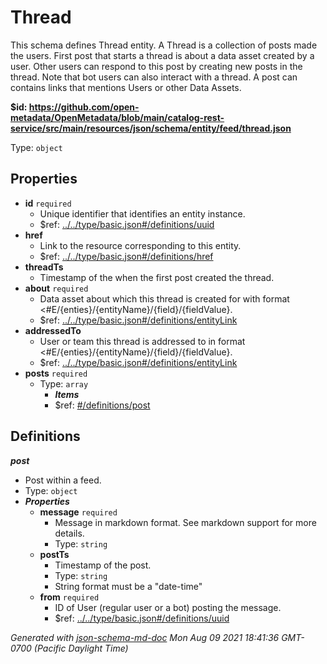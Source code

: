 # Thread

This schema defines Thread entity. A Thread is a collection of posts made the users. First post that starts a thread is about a data asset created by a user. Other users can respond to this post by creating new posts in the thread. Note that bot users can also interact with a thread. A post can contains links that mentions Users or other Data Assets.

<b id="httpsgithub.comopen-metadataopenmetadatablobmaincatalog-rest-servicesrcmainresourcesjsonschemaentityfeedthread.json">&#36;id: https://github.com/open-metadata/OpenMetadata/blob/main/catalog-rest-service/src/main/resources/json/schema/entity/feed/thread.json</b>

Type: `object`

## Properties
 - <b id="#https://github.com/open-metadata/OpenMetadata/blob/main/catalog-rest-service/src/main/resources/json/schema/entity/feed/thread.json/properties/id">id</b> `required`
	 - Unique identifier that identifies an entity instance.
	 - &#36;ref: [../../type/basic.json#/definitions/uuid](#....typebasic.jsondefinitionsuuid)
 - <b id="#https://github.com/open-metadata/OpenMetadata/blob/main/catalog-rest-service/src/main/resources/json/schema/entity/feed/thread.json/properties/href">href</b>
	 - Link to the resource corresponding to this entity.
	 - &#36;ref: [../../type/basic.json#/definitions/href](#....typebasic.jsondefinitionshref)
 - <b id="#https://github.com/open-metadata/OpenMetadata/blob/main/catalog-rest-service/src/main/resources/json/schema/entity/feed/thread.json/properties/threadTs">threadTs</b>
	 - Timestamp of the when the first post created the thread.
 - <b id="#https://github.com/open-metadata/OpenMetadata/blob/main/catalog-rest-service/src/main/resources/json/schema/entity/feed/thread.json/properties/about">about</b> `required`
	 - Data asset about which this thread is created for with format <#E/{enties}/{entityName}/{field}/{fieldValue}.
	 - &#36;ref: [../../type/basic.json#/definitions/entityLink](#....typebasic.jsondefinitionsentitylink)
 - <b id="#https://github.com/open-metadata/OpenMetadata/blob/main/catalog-rest-service/src/main/resources/json/schema/entity/feed/thread.json/properties/addressedTo">addressedTo</b>
	 - User or team this thread is addressed to in format <#E/{enties}/{entityName}/{field}/{fieldValue}.
	 - &#36;ref: [../../type/basic.json#/definitions/entityLink](#....typebasic.jsondefinitionsentitylink)
 - <b id="#https://github.com/open-metadata/OpenMetadata/blob/main/catalog-rest-service/src/main/resources/json/schema/entity/feed/thread.json/properties/posts">posts</b> `required`
	 - Type: `array`
		 - **_Items_**
		 - &#36;ref: [#/definitions/post](#/definitions/post)


## Definitions
**_post_**

 - Post within a feed.
 - Type: `object`
 - **_Properties_**
	 - <b id="#https://github.com/open-metadata/OpenMetadata/blob/main/catalog-rest-service/src/main/resources/json/schema/entity/feed/thread.json/definitions/post/properties/message">message</b> `required`
		 - Message in markdown format. See markdown support for more details.
		 - Type: `string`
	 - <b id="#https://github.com/open-metadata/OpenMetadata/blob/main/catalog-rest-service/src/main/resources/json/schema/entity/feed/thread.json/definitions/post/properties/postTs">postTs</b>
		 - Timestamp of the post.
		 - Type: `string`
		 - String format must be a "date-time"
	 - <b id="#https://github.com/open-metadata/OpenMetadata/blob/main/catalog-rest-service/src/main/resources/json/schema/entity/feed/thread.json/definitions/post/properties/from">from</b> `required`
		 - ID of User (regular user or a bot) posting the message.
		 - &#36;ref: [../../type/basic.json#/definitions/uuid](#....typebasic.jsondefinitionsuuid)



_Generated with [json-schema-md-doc](https://brianwendt.github.io/json-schema-md-doc/)_ _Mon Aug 09 2021 18:41:36 GMT-0700 (Pacific Daylight Time)_